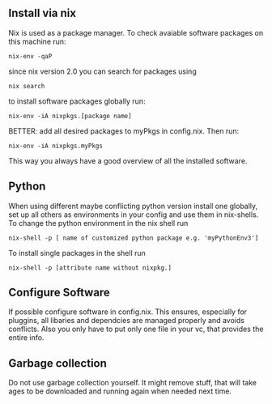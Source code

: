 ## Install via nix
Nix is used as a package manager.
To check avaiable software packages on this machine run:
```
nix-env -qaP
```
since nix version 2.0 you can search for packages using
```
nix search
```
to install software packages globally run:
```
nix-env -iA nixpkgs.[package name]
```
BETTER:
add all desired packages to myPkgs in config.nix.
Then run:
```
nix-env -iA nixpkgs.myPkgs
```
This way you always have a good overview of all the installed software.

## Python
When using different maybe conflicting python version install one globally,
set up all others as environments in your config and use them in nix-shells.
To change the python environment in the nix shell run
```
nix-shell -p [ name of customized python package e.g. 'myPythonEnv3']
```

To install single packages in the shell run
```
nix-shell -p [attribute name without nixpkg.]
```
## Configure Software
If possible configure software in config.nix.
This ensures, especially for pluggins, all libaries and dependcies are managed properly and avoids conflicts.
Also you only have to put only one file in your vc, that provides the entire info.

## Garbage collection
Do not use garbage collection yourself. 
It might remove stuff, that will take ages to be downloaded and running again when needed next time. 

